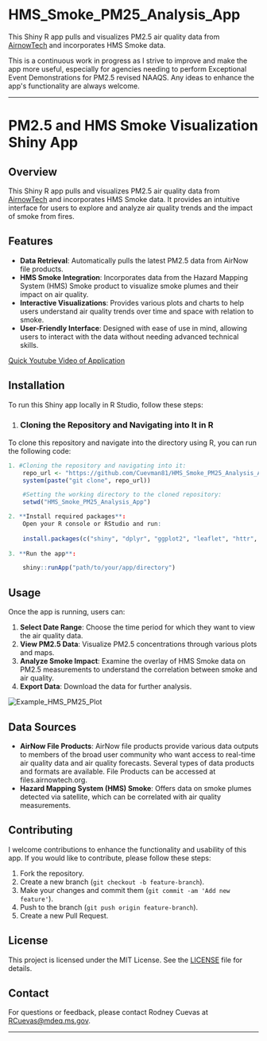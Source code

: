 # HMS_Smoke_PM25_Analysis_App
This Shiny R app pulls and visualizes PM2.5 air quality data from [AirnowTech](https://files.airnowtech.org/) and incorporates HMS Smoke data.

This is a continuous work in progress as I strive to improve and make the app more useful, especially for agencies needing to perform Exceptional Event Demonstrations for PM2.5 revised NAAQS. Any ideas to enhance the app's functionality are always welcome.

---

# PM2.5 and HMS Smoke Visualization Shiny App

## Overview

This Shiny R app pulls and visualizes PM2.5 air quality data from [AirnowTech](https://files.airnowtech.org/) and incorporates HMS Smoke data. It provides an intuitive interface for users to explore and analyze air quality trends and the impact of smoke from fires.

## Features

- **Data Retrieval**: Automatically pulls the latest PM2.5 data from AirNow file products.
- **HMS Smoke Integration**: Incorporates data from the Hazard Mapping System (HMS) Smoke product to visualize smoke plumes and their impact on air quality.
- **Interactive Visualizations**: Provides various plots and charts to help users understand air quality trends over time and space with relation to smoke.
- **User-Friendly Interface**: Designed with ease of use in mind, allowing users to interact with the data without needing advanced technical skills.

[Quick Youtube Video of Application](https://www.youtube.com/watch?v=N_yvcZIqZ88)

## Installation

To run this Shiny app locally in R Studio, follow these steps:

1. ### Cloning the Repository and Navigating into It in R

To clone this repository and navigate into the directory using R, you can run the following code:

```r
1. #Cloning the repository and navigating into it:
    repo_url <- "https://github.com/Cuevman81/HMS_Smoke_PM25_Analysis_App.git"
    system(paste("git clone", repo_url))

    #Setting the working directory to the cloned repository:
    setwd("HMS_Smoke_PM25_Analysis_App")

2. **Install required packages**:
    Open your R console or RStudio and run:
    
    install.packages(c("shiny", "dplyr", "ggplot2", "leaflet", "httr", "jsonlite", "maps", "sf", "DT", "lubridate"))
   
3. **Run the app**:

    shiny::runApp("path/to/your/app/directory")
```

## Usage

Once the app is running, users can:

1. **Select Date Range**: Choose the time period for which they want to view the air quality data.
2. **View PM2.5 Data**: Visualize PM2.5 concentrations through various plots and maps.
3. **Analyze Smoke Impact**: Examine the overlay of HMS Smoke data on PM2.5 measurements to understand the correlation between smoke and air quality.
4. **Export Data**: Download the data for further analysis.

![Example_HMS_PM25_Plot](https://github.com/user-attachments/assets/0ee82602-de67-4a90-836a-b20e5a6bf390)

## Data Sources

- **AirNow File Products**: AirNow file products provide various data outputs to members of the broad user community who want access to real-time air quality data and air quality forecasts. Several types of data products and formats are available. File Products can be accessed at files.airnowtech.org. 
- **Hazard Mapping System (HMS) Smoke**: Offers data on smoke plumes detected via satellite, which can be correlated with air quality measurements.


## Contributing

I welcome contributions to enhance the functionality and usability of this app. If you would like to contribute, please follow these steps:

1. Fork the repository.
2. Create a new branch (`git checkout -b feature-branch`).
3. Make your changes and commit them (`git commit -am 'Add new feature'`).
4. Push to the branch (`git push origin feature-branch`).
5. Create a new Pull Request.

## License

This project is licensed under the MIT License. See the [LICENSE](LICENSE) file for details.

## Contact

For questions or feedback, please contact Rodney Cuevas at [RCuevas@mdeq.ms.gov](mailto:RCuevas@mdeq.ms.gov).

---
